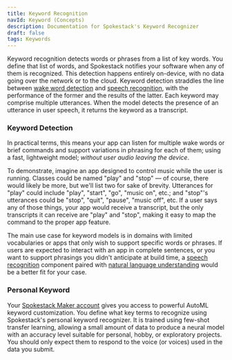 ```yaml
---
title: Keyword Recognition
navId: Keyword (Concepts)
description: Documentation for Spokestack's Keyword Recognizer
draft: false
tags: Keywords
---
```


Keyword recognition detects words or phrases from a list of key words. You define that list of words, and Spokestack notifies your software when any of them is recognized. This detection happens entirely on-device, with no data going over the network or to the cloud. Keyword detection straddles the line between [wake word detection](/docs/concepts/wakeword) and [speech recognition](/docs/concepts/asr), with the performance of the former and the results of the latter. Each keyword may comprise multiple utterances. When the model detects the presence of an utterance in user speech, it returns the keyword as a transcript.

### Keyword Detection

In practical terms, this means your app can listen for multiple wake words or brief commands and support variations in phrasing for each of them; using a fast, lightweight model; _without user audio leaving the device_.

To demonstrate, imagine an app designed to control music while the user is running. Classes could be named "play" and "stop" — of course, there would likely be more, but we'll list two for sake of brevity. Utterances for "play" could include "play", "start", "go", "music on", etc.; and "stop"'s utterances could be "stop", "quit", "pause", "music off", etc. If a user says any of those things, your app would receive a transcript, but the only transcripts it can receive are "play" and "stop", making it easy to map the command to the proper app feature.

The main use case for keyword models is in domains with limited vocabularies or apps that only wish to support specific words or phrases. If users are expected to interact with an app in complete sentences, or you want to support phrasings you didn't anticipate at build time, a [speech recognition](/docs/concepts/asr) component paired with [natural language understanding](/docs/concepts/nlu) would be a better fit for your case.

### Personal Keyword

Your [Spokestack Maker account](/account#billing) gives you access to powerful AutoML keyword customization. You define what key terms to recognize using Spokestack's personal keyword recognizer. It is trained using few-shot transfer learning, allowing a small amount of data to produce a neural model with an accuracy level suitable for personal, hobby, or exploratory projects. You should only expect them to respond to the voice (or voices) used in the data you submit.
